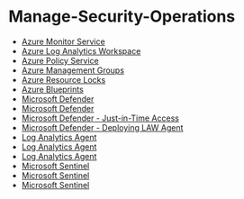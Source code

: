 # Manage-Security-Operations


- [Azure Monitor Service](https://github.com/earkevin11/Azure-Monitor-Service)<br>
- [Azure Log Analytics Workspace](https://github.com/earkevin11/Log-Analytics-Workspace)
- [Azure Policy Service](https://github.com/earkevin11/Policy-Service)
- [Azure Management Groups](https://github.com/earkevin11/Management-Groups)
- [Azure Resource Locks](https://github.com/earkevin11/Resource-Locks)
- [Azure Blueprints](https://github.com/earkevin11/Azure-Blueprints)
- [Microsoft Defender](https://github.com/earkevin11/Microsoft-Defender---Mitigating-Security-Recommendations)
- [Microsoft Defender](https://github.com/earkevin11/Just-In-Time-Access)
- [Microsoft Defender - Just-in-Time Access](https://github.com/earkevin11/Just-In-Time-Access)
- [Microsoft Defender - Deploying LAW Agent]()
- [Log Analytics Agent]()
- [Log Analytics Agent]()
- [Log Analytics Agent]()
- [Microsoft Sentinel]()
- [Microsoft Sentinel]()
- [Microsoft Sentinel]()


